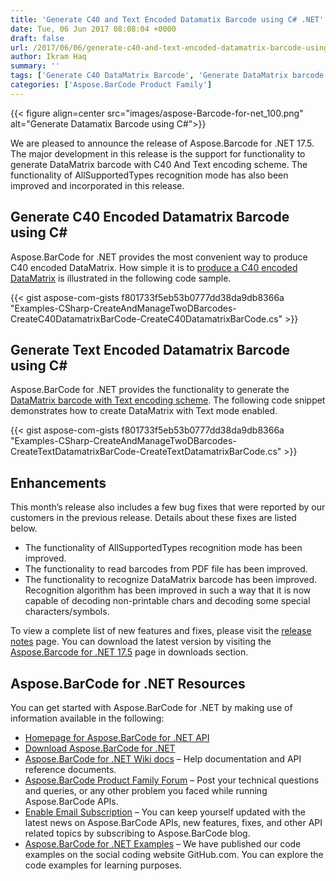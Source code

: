 ```yaml
---
title: 'Generate C40 and Text Encoded Datamatix Barcode using C# .NET'
date: Tue, 06 Jun 2017 08:08:04 +0000
draft: false
url: /2017/06/06/generate-c40-and-text-encoded-datamatrix-barcode-using-csharp-barcode-api/
author: Ikram Haq
summary: ''
tags: ['Generate C40 DataMatrix Barcode', 'Generate DataMatrix barcode using Csharp', 'Generate Text Encoded Datamatrix Barcode']
categories: ['Aspose.BarCode Product Family']
---
```




{{< figure align=center src="images/aspose-Barcode-for-net_100.png" alt="Generate Datamatix Barcode using C#">}}


We are pleased to announce the release of Aspose.Barcode for .NET 17.5. The major development in this release is the support for functionality to generate DataMatrix barcode with C40 And Text encoding scheme. The functionality of AllSupportedTypes recognition mode has also been improved and incorporated in this release.

## Generate C40 Encoded Datamatrix Barcode using C#

Aspose.BarCode for .NET provides the most convenient way to produce C40 encoded DataMatrix. How simple it is to [produce a C40 encoded DataMatrix][1] is illustrated in the following code sample.

{{< gist aspose-com-gists f801733f5eb53b0777dd38da9db8366a "Examples-CSharp-CreateAndManageTwoDBarcodes-CreateC40DatamatrixBarCode-CreateC40DatamatrixBarCode.cs" >}}

## Generate Text Encoded Datamatrix Barcode using C#

Aspose.BarCode for .NET provides the functionality to generate the [DataMatrix barcode with Text encoding scheme][2]. The following code snippet demonstrates how to create DataMatrix with Text mode enabled.

{{< gist aspose-com-gists f801733f5eb53b0777dd38da9db8366a "Examples-CSharp-CreateAndManageTwoDBarcodes-CreateTextDatamatrixBarCode-CreateTextDatamatrixBarCode.cs" >}}

## Enhancements

This month’s release also includes a few bug fixes that were reported by our customers in the previous release. Details about these fixes are listed below.

*   The functionality of AllSupportedTypes recognition mode has been improved.
*   The functionality to read barcodes from PDF file has been improved.
*   The functionality to recognize DataMatrix barcode has been improved. Recognition algorithm has been improved in such a way that it is now capable of decoding non-printable chars and decoding some special characters/symbols.

To view a complete list of new features and fixes, please visit the [release notes][3] page. You can download the latest version by visiting the [Aspose.Barcode for .NET 17.5][4] page in downloads section.

## Aspose.BarCode for .NET Resources

You can get started with Aspose.BarCode for .NET by making use of information available in the following:

*   [Homepage for Aspose.BarCode for .NET API][5]
*   [Download Aspose.BarCode for .NET][6]
*   [Aspose.BarCode for .NET Wiki docs][7] – Help documentation and API reference documents.
*   [Aspose.BarCode Product Family Forum][8] – Post your technical questions and queries, or any other problem you faced while running Aspose.BarCode APIs.
*   [Enable Email Subscription][9] – You can keep yourself updated with the latest news on Aspose.BarCode APIs, new features, fixes, and other API related topics by subscribing to Aspose.BarCode blog.
*   [Aspose.BarCode for .NET Examples][10] – We have published our code examples on the social coding website GitHub.com. You can explore the code examples for learning purposes.




[1]: https://docs.aspose.com/display/barcodenet/Creating+2D+Barcodes#Creating2DBarcodes-CreateC40EncodedDatamatrixBarcode
[2]: https://docs.aspose.com/display/barcodenet/Creating+2D+Barcodes#Creating2DBarcodes-CreateTextEncodedDatamatrixBarcode
[3]: https://docs.aspose.com/display/barcodenet/Aspose.BarCode+for+.NET+17.5+Release+Notes
[4]: https://downloads.aspose.com/barcode/net
[5]: https://www.aspose.com/products/barcode/net
[6]: https://downloads.aspose.com/barcode/net
[7]: https://docs.aspose.com/display/barcodenet/Home
[8]: https://forum.aspose.com/c/barcode
[9]: https://blog.aspose.com/
[10]: https://github.com/aspose-barcode/Aspose.BarCode-for-.NET




